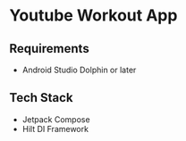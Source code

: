 # Youtube Workout App

## Requirements
- Android Studio Dolphin or later

## Tech Stack
- Jetpack Compose
- Hilt DI Framework
